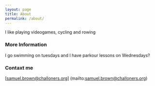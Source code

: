 ```yaml
---
layout: page
title: About
permalink: /about/
---
```


I like playing videogames, cycling and rowing

### More Information

I go swimming on tuesdays and I have parkour lessons on Wednesdays?

### Contaxt me

[samuel.brown@challoners.org] (mailto:samuel.brown@challoners.org)
